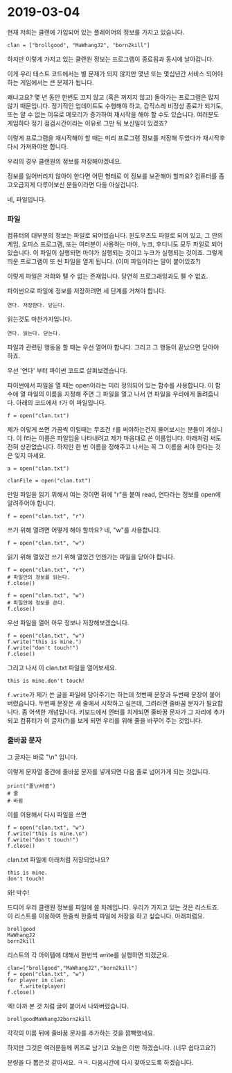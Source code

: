 # 2019-03-04

현재 저희는 클랜에 가입되어 있는 플레이어의 정보를 가지고 있습니다.

```
clan = ["brollgood", "MaWhangJ2", "born2kill"]
```

하지만 이렇게 가지고 있는 클랜원 정보는 프로그램이 종료됨과 동시에 날아갑니다.

이게 우리 테스트 코드에서는 별 문제가 되지 않지만
몇년 또는 몇십년간 서비스 되어야 하는 게임에서는 큰 문제가 됩니다.

왜냐고요? 몇 년 동안 한번도 끄지 않고 (혹은 꺼지지 않고) 돌아가는
프로그램은 많지 않기 때문입니다.
정기적인 업데이트도 수행해야 하고, 갑작스레 비정상 종료가 되기도,
또는 알 수 없는 이유로 메모리가 증가하여 재시작을 해야 할 수도 있습니다.
여러분도 게임하다 정기 점검시간이라는 이유로 그만 둬 보신일이 있겠죠?

이렇게 프로그램을 재시작해야 할 때는 미리 프로그램 정보를 저장해 두었다가
재시작후 다시 가져와야만 합니다.

우리의 경우 클랜원의 정보를 저장해야겠네요.

정보를 잃어버리지 않아야 한다면 어떤 형태로 이 정보를 보관해야 할까요?
컴퓨터를 좀 고오급지게 다루어보신 분들이라면 다들 아실겁니다.

네, 파일입니다.

### 파일

컴퓨터의 대부분의 정보는 파일로 되어있습니다. 윈도우즈도 파일로 되어 있고,
그 안의 게임, 오피스 프로그램, 또는 여러분이 사용하는 마야, 누크, 후디니도
모두 파일로 되어 있습니다. 이 파일이 실행되면 마야가 실행되는 것이고 누크가
실행되는 것이죠. 그렇게 띄운 프로그램이 또 씬 파일을 열게 됩니다. (이미 파일이라는
말이 붙어있죠?)

이렇게 파일은 저희와 뗄 수 없는 존재입니다. 당연히 프로그래밍과도 뗄 수 없죠.

파이썬으로 파일에 정보를 저장하려면 세 단계를 거쳐야 합니다.

```
연다. 저장한다. 닫는다.
```

읽는것도 마찬가지입니다.

```
연다. 읽는다. 닫는다.
```

파일과 관련된 행동을 할 때는 우선 열어야 합니다. 그리고 그 행동이 끝났으면 닫아야 하죠.

우선 '연다' 부터 파이썬 코드로 살펴보겠습니다.

파이썬에서 파일을 열 때는 open이라는 미리 정의되어 있는 함수를 사용합니다.
이 함수에 열 파일의 이름을 지정해 주면 그 파일을 열고 나서
연 파일을 우리에게 돌려줍니다. 아래의 코드에서 `f`가 이 파일입니다.

```
f = open("clan.txt")
```

제가 이렇게 쓰면 가끔씩 이럴때는 무조건 `f`를 써야하는건지 물어보시는 분들이 계십니다.
이 f라는 이름은 파일임을 나타내려고 제가 마음대로 쓴 이름입니다.
아래처럼 써도 전혀 상관없습니다. 하지만 한 번 이름을 정해주고 나서는 꼭 그 이름을
써야 한다는 것은 잊지 마세요.

```
a = open("clan.txt")
```

```
clanFile = open("clan.txt")
```

만일 파일을 읽기 위해서 여는 것이면 뒤에 "r"을 붙여 read, 연다라는 정보를 open에 알려주어야 합니다.

```
f = open("clan.txt", "r")
```

쓰기 위해 열려면 어떻게 해야 할까요? 네, "w"를 사용합니다.

```
f = open("clan.txt", "w")
```

읽기 위해 열었건 쓰기 위해 열었건 언젠가는 파일을 닫아야 합니다.

```
f = open("clan.txt", "r")
# 파일안의 정보를 읽는다.
f.close()
```

```
f = open("clan.txt", "w")
# 파일안에 정보를 쓴다.
f.close()
```

우선 파일을 열어 아무 정보나 저장해보겠습니다.

```
f = open("clan.txt", "w")
f.write("this is mine.")
f.write("don't touch!")
f.close()
```

그리고 나서 이 clan.txt 파일을 열어보세요.

```
this is mine.don't touch!
```

`f.write`가 제가 쓴 글을 파일에 담아주기는 하는데 첫번째 문장과 두번째 문장이 붙어 버렸습니다.
두번째 문장은 새 줄에서 시작하고 싶은데, 그려러면 줄바꿈 문자가 필요합니다. 좀 어색한 개념입니다.
키보드에서 엔터를 치게되면 줄바꿈 문자가 그 자리에 추가되고 컴퓨터가 이 글자(?)를 보게 되면
우리를 위해 줄을 바꾸어 주는 것입니다.

### 줄바꿈 문자

그 글자는 바로 "\n" 입니다.

이렇게 문자열 중간에 줄바꿈 문자를 넣게되면 다음 줄로 넘어가게 되는 것입니다.
```
print("줄\n바뀜")
# 줄
# 바뀜
```

이를 이용해서 다시 파일을 쓰면

```
f = open("clan.txt", "w")
f.write("this is mine.\n")
f.write("don't touch!")
f.close()
```

clan.txt 파일에 아래처럼 저장되었나요?

```
this is mine.
don't touch!
```

와! 박수!

드디어 우리 클랜원 정보를 파일에 쓸 차례입니다.
우리가 가지고 있는 것은 리스트죠.
이 리스트를 이용하여 한줄씩 한줄씩 파일에 저장을 하고 싶습니다.
아래처럼요.

```
brollgood
MaWhangJ2
born2kill
```

리스트의 각 아이템에 대해서 한번씩 write를 실행하면 되겠군요.

```
clan=["brollgood","MaWhangJ2","born2kill"]
f = open("clan.txt", "w")
for player in clan:
	f.write(player)
f.close()
```

엑! 아까 본 것 처럼 글이 붙어서 나와버렸습니다.

```
brollgoodMaWhangJ2born2kill
```

각각의 이름 뒤에 줄바꿈 문자를 추가하는 것을 깜빡했네요.

하지만 그것은 여러분들께 퀴즈로 남기고 오늘은 이만 하겠습니다. (너무 쉽다고요?)

분량을 다 뽑은것 같아서요. ㅋㅋ. 다음시간에 다시 찾아오도록 하겠습니다.
